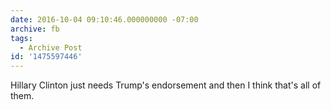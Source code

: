 ```yaml
---
date: 2016-10-04 09:10:46.000000000 -07:00
archive: fb
tags: 
  - Archive Post
id: '1475597446'
---
```


Hillary Clinton just needs Trump's endorsement and then I think that's all of them.
